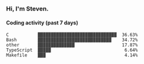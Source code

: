 ### Hi, I'm Steven.

#### Coding activity (past 7 days)
```
C           ▓▓▓▓▓▓▓▓▓▓▓▓▓▓▓▓▓▓▓▓▓▓▓▓▓▓▓▓▓▓  36.63%
Bash        ▓▓▓▓▓▓▓▓▓▓▓▓▓▓▓▓▓▓▓▓▓▓▓▓▓▓▓▓    34.72%
other       ▓▓▓▓▓▓▓▓▓▓▓▓▓▓                  17.87%
TypeScript  ▓▓▓▓▓                            6.64%
Makefile    ▓▓▓                              4.14%
```
